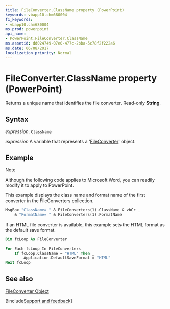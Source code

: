 ```yaml
---
title: FileConverter.ClassName property (PowerPoint)
keywords: vbapp10.chm680004
f1_keywords:
- vbapp10.chm680004
ms.prod: powerpoint
api_name:
- PowerPoint.FileConverter.ClassName
ms.assetid: dd024749-07e0-477c-2bba-5c78f2f222a6
ms.date: 06/08/2017
localization_priority: Normal
---
```



# FileConverter.ClassName property (PowerPoint)

Returns a unique name that identifies the file converter. Read-only  **String**.


## Syntax

_expression_. `ClassName`

_expression_ A variable that represents a '[FileConverter](PowerPoint.FileConverter.md)' object.


## Example




> [!NOTE] 
> Although the following code applies to Microsoft Word, you can readily modify it to apply to PowerPoint.

This example displays the class name and format name of the first converter in the FileConverters collection.




```vb
MsgBox "ClassName= " & FileConverters(1).ClassName & vbCr _
    & "FormatName= " & FileConverters(1).FormatName
```

If an HTML file converter is available, this example sets the HTML format as the default save format.




```vb
Dim fcLoop As FileConverter

For Each fcLoop In FileConverters
    If fcLoop.ClassName = "HTML" Then _
        Application.DefaultSaveFormat = "HTML"
Next fcLoop
```


## See also


[FileConverter Object](PowerPoint.FileConverter.md)

[!include[Support and feedback](~/includes/feedback-boilerplate.md)]